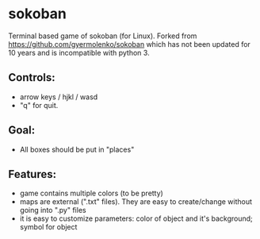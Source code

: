 # sokoban
Terminal based game of sokoban (for Linux). Forked from https://github.com/gyermolenko/sokoban which has not been updated for 10 years and is incompatible with python 3.

Controls: 
-----------------------------------------------------------------------------
* arrow keys / hjkl / wasd
* "q" for quit.

Goal:
-----------------------------------------------------------------------------
* All boxes should be put in "places"

Features:
-----------------------------------------------------------------------------
 - game contains multiple colors (to be pretty)
 - maps are external (".txt" files). They are easy to create/change without going into ".py" files
 - it is easy to customize parameters: color of object and it's background; symbol for object
